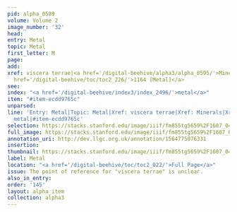 ```yaml
---
pid: alpha_0589
volume: Volume 2
image_number: '32'
head: 
entry: Metal
topic: Metal
first_letter: M
page: 
add: 
xref: viscera terrae|<a href='/digital-beehive/alpha3/alpha_0595/'>Minerals</a>|<a
  href='/digital-beehive/toc/toc2_226/'>1164 [Metal]</a>
see: 
index: "<a href='/digital-beehive/index3/index_2496/'>metal</a>"
item: "#item-ecdd9765c"
unparsed: 
line: 'Entry: Metal|Topic: Metal|Xref: viscera terrae|Xref: Minerals|Xref: 1164 [Metal]|Index:
  metal|#item-ecdd9765c'
selection: https://stacks.stanford.edu/image/iiif/fm855tg5659%2F1607_0499/732,3525,2988,489/full/0/default.jpg
full_image: https://stacks.stanford.edu/image/iiif/fm855tg5659%2F1607_0499/full/full/0/default.jpg
annotation_uri: http://dev.llgc.org.uk/annotation/1564775076331
insertion: 
thumbnail: https://stacks.stanford.edu/image/iiif/fm855tg5659%2F1607_0499/732,3525,600,180/250,/0/default.jpg
label: Metal
location: "<a href='/digital-beehive/toc/toc2_022/'>Full Page</a>"
issue: The point of reference for "viscera terrae" is unclear.
also_in_entry: 
order: '145'
layout: alpha_item
collection: alpha3
---
```


